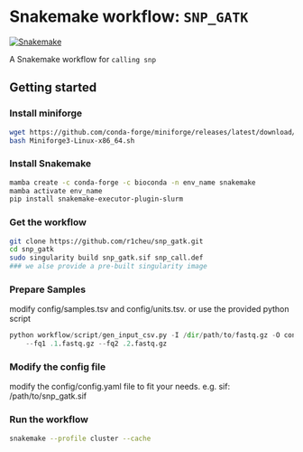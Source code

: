 # Snakemake workflow: `SNP_GATK`

[![Snakemake](https://img.shields.io/badge/snakemake-≥8.0.0-brightgreen.svg)](https://snakemake.github.io)



A Snakemake workflow for `calling snp`


## Getting started

### Install miniforge
```bash
wget https://github.com/conda-forge/miniforge/releases/latest/download/Miniforge3-Linux-x86_64.sh
bash Miniforge3-Linux-x86_64.sh
```

### Install Snakemake

```bash
mamba create -c conda-forge -c bioconda -n env_name snakemake
mamba activate env_name
pip install snakemake-executor-plugin-slurm
```

### Get the workflow

```bash
git clone https://github.com/r1cheu/snp_gatk.git
cd snp_gatk
sudo singularity build snp_gatk.sif snp_call.def
### we alse provide a pre-built singularity image
```

### Prepare Samples
modify config/samples.tsv and config/units.tsv.
or use the provided python script
```python
python workflow/script/gen_input_csv.py -I /dir/path/to/fastq.gz -O config \
    --fq1 .1.fastq.gz --fq2 .2.fastq.gz
```

### Modify the config file
modify the config/config.yaml file to fit your needs.
e.g. sif: /path/to/snp_gatk.sif
### Run the workflow

```bash
snakemake --profile cluster --cache
```